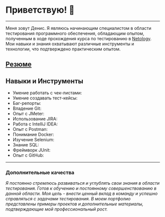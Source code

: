 # Приветствую! 👋
_ _ _
Меня зовут Денис. Я являюсь начинающим специалистом в области тестирования программного обеспечения, обладающим опытом, полученным в ходе прохождения курса по тестированию в [Netology](https://netology.ru/programs/qa?utm_source=admitad&utm_medium=cpa&utm_campaign=affiliate&admitad_uid=ab8201b70adc291eadef15fda3d22387&utm_term=58#/lessons). Мои навыки и знания охватывают различные инструменты и технологии, что подтверждено практическим опытом.

## [Резюме](https://hh.ru/applicant/resumes/view?resume=14819c0fff07c52cba0039ed1f336a3471626b)

## Навыки и Инструменты
* Умение работать с чек-листами:
* Умение создавать тест-кейсы:
* Баг-репорты:
* Владение Git:
* Опыт с JMeter:
* Использование JIRA:
* Работа с IntelliJ IDEA:
* Опыт с Postman:
* Понимание Docker:
* Изучение Selenium:
* Знание SQL:
* Фреймворк JUnit:
* Опыт с GitHub:
_ _ _
### Дополнительные качества
*Я постоянно стремлюсь развиваться и углублять свои знания в области тестирования. Готов к обучению и постоянному совершенствованию в данной области. Моя цель - внести ценный вклад в команду и успешно справляться с задачами тестирования. В моем портфолио представлены примеры проектов и дополнительные материалы, подтверждающие мой профессиональный рост.*
